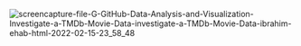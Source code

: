 
![screencapture-file-G-GitHub-Data-Analysis-and-Visualization-Investigate-a-TMDb-Movie-Data-investigate-a-TMDb-Movie-Data-ibrahim-ehab-html-2022-02-15-23_58_48](https://user-images.githubusercontent.com/62462167/154156676-3f9226ff-f547-48f2-ae37-418e5925d71d.png)
